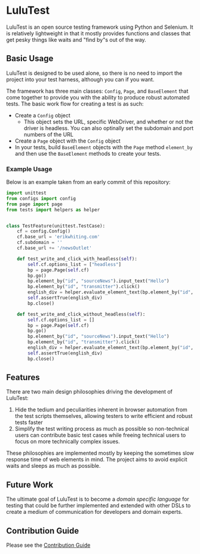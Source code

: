 # LuluTest
 
LuluTest is an open source testing framework using Python and Selenium.
It is relatively lightweight in that it mostly provides functions and
classes that get pesky things like waits and "find by"s out of the way.

## Basic Usage

LuluTest is designed to be used alone, so there is no need to import
the project into your test harness, although you can if you want.

The framework has three main classes: `Config`, `Page`, and `BaseElement`
that come together to provide you with the ability to produce robust automated tests. The
basic work flow for creating a test is as such:

* Create a `Config` object
  * This object sets the URL, specific WebDriver, and whether or not
  the driver is headless. You can also optinally set the subdomain and port
  numbers of the URL
* Create a `Page` object with the `Config` object
* In your tests, build `BaseElement` objects with the `Page` method `element_by`
and then use the `BaseElement` methods to create your tests.

### Example Usage
Below is an example taken from an early commit of this repository:

```python
import unittest
from configs import config
from page import page
from tests import helpers as helper


class TestFeature(unittest.TestCase):
	cf = config.Config()
	cf.base_url = 'erikwhiting.com'
	cf.subdomain = ''
	cf.base_url += '/newsOutlet'

	def test_write_and_click_with_headless(self):
		self.cf.options_list = ["headless"]
		bp = page.Page(self.cf)
		bp.go()
		bp.element_by("id", "sourceNews").input_text("Hello")
		bp.element_by("id", "transmitter").click()
		english_div = helper.evaluate_element_text(bp.element_by("id", "en1"), "Hello")
		self.assertTrue(english_div)
		bp.close()

	def test_write_and_click_without_headless(self):
		self.cf.options_list = []
		bp = page.Page(self.cf)
		bp.go()
		bp.element_by("id", "sourceNews").input_text("Hello")
		bp.element_by("id", "transmitter").click()
		english_div = helper.evaluate_element_text(bp.element_by("id", "en1"), "Hello")
		self.assertTrue(english_div)
		bp.close()

```

## Features

There are two main design philosophies driving the development of LuluTest:
1. Hide the tedium and peculiarities inherent in browser automation
from the test scripts themselves, allowing testers to write efficient
and robust tests faster
2. Simplify the test writing process as much as possible so non-technical
users can contribute basic test cases while freeing technical
users to focus on more technically complex issues.

These philosophies are implemented mostly by keeping the sometimes slow response
time of web elements in mind. The project aims to avoid explicit waits and
sleeps as much as possible.

## Future Work

The ultimate goal of LuluTest is to become a *domain specific language* for
testing that could be further implemented and extended with other DSLs to
create a medium of communication for developers and domain experts.

## Contribution Guide

Please see the [Contribution Guide](./CONTRIBUTING.md)
